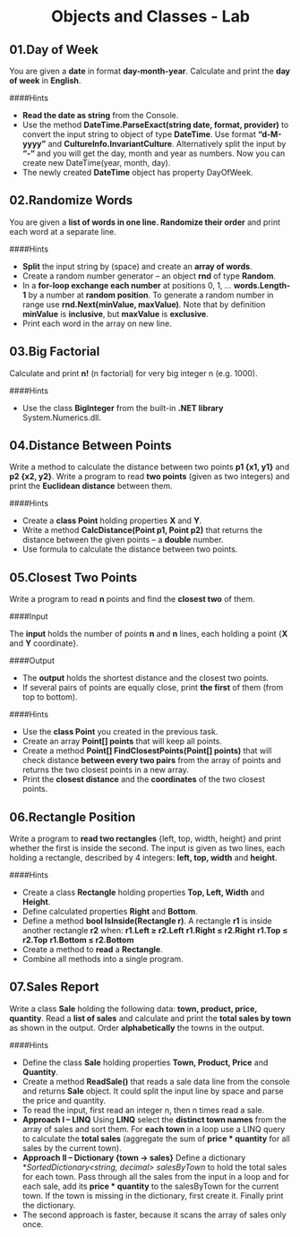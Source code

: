 # <p align="center"> Objects and Classes - Lab <p>

## 01.Day of Week
You are given a **date** in format **day-month-year**. Calculate and print the **day of week** in **English**.

####Hints

- **Read the date as string** from the Console.
- Use the method **DateTime.ParseExact(string date, format, provider)** to convert the input string to object of type **DateTime**. Use format **“d-M-yyyy”** and **CultureInfo.InvariantCulture**.
Alternatively split the input by **“-“** and you will get the day, month and year as numbers. Now you can create new DateTime(year, month, day).
- The newly created **DateTime** object has property DayOfWeek.

## 02.Randomize Words
You are given a **list of words in one line. Randomize their order** and print each word at a separate line.

####Hints

- **Split** the input string by (space) and create an **array of words**.
- Create a random number generator – an object **rnd** of type **Random**.
- In a **for-loop exchange each number** at positions 0, 1, … **words.Length-1** by a number at **random position**. To generate a random number in range use **rnd.Next(minValue, maxValue)**. Note that by definition **minValue** is **inclusive**, but **maxValue** is **exclusive**.
- Print each word in the array on new line.

## 03.Big Factorial
Calculate and print **n!** (n factorial) for very big integer n (e.g. 1000).

####Hints
- Use the class **BigInteger** from the built-in **.NET library** System.Numerics.dll.

## 04.Distance Between Points
Write a method to calculate the distance between two points **p1 {x1, y1}** and **p2 {x2, y2}**. Write a program to read **two points** (given as two integers) and print the **Euclidean distance** between them.

####Hints
- Create a **class Point** holding properties **X** and **Y**.
- Write a method **CalcDistance(Point p1, Point p2)** that returns the distance between the given points – a **double** number.
- Use formula to calculate the distance between two points. 

## 05.Closest Two Points
Write a program to read **n** points and find the **closest two** of them.

####Input

The **input** holds the number of points **n** and **n** lines, each holding a point {**X** and **Y** coordinate}.

####Output

- The **output** holds the shortest distance and the closest two points.
- If several pairs of points are equally close, print **the first** of them (from top to bottom). 

####Hints
- Use the **class Point** you created in the previous task.
- Create an array **Point[] points** that will keep all points.
- Create a method **Point[] FindClosestPoints(Point[] points)** that will check distance **between every two pairs** from the array of points and returns the two closest points in a new array.
- Print the **closest distance** and the **coordinates** of the two closest points.

## 06.Rectangle Position
Write a program to **read two rectangles** {left, top, width, height} and print whether the first is inside the second.
The input is given as two lines, each holding a rectangle, described by 4 integers: **left, top, width** and **height**.

####Hints
- Create a class **Rectangle** holding properties **Top, Left, Width** and **Height**.
- Define calculated properties **Right** and **Bottom**.
- Define a method **bool IsInside(Rectangle r)**. A rectangle **r1** is inside another rectangle **r2** when:
**r1.Left ≥ r2.Left**
**r1.Right ≤ r2.Right**
**r1.Top ≤ r2.Top**
**r1.Bottom ≤ r2.Bottom**
- Create a method to **read** a **Rectangle**.
- Combine all methods into a single program.

## 07.Sales Report
Write a class **Sale** holding the following data: **town, product, price, quantity**. Read a **list of sales** and calculate and print the **total sales by town** as shown in the output. Order **alphabetically** the towns in the output.

####Hints

- Define the class **Sale** holding properties **Town, Product, Price** and **Quantity**.
- Create a method **ReadSale()** that reads a sale data line from the console and returns **Sale** object. It could split the input line by space and parse the price and quantity.
- To read the input, first read an integer n, then n times read a sale.
- **Approach I – LINQ**
Using **LINQ** select the **distinct town names** from the array of sales and sort them.
For **each town** in a loop use a LINQ query to calculate the **total sales** (aggregate the sum of **price * quantity** for all sales by the current town).
- **Approach II – Dictionary {town -> sales}**
Define a dictionary **SortedDictionary<string, decimal> salesByTown* to hold the total sales for each town.
Pass through all the sales from the input in a loop and for each sale, add its **price * quantity** to the salesByTown for the current town. If the town is missing in the dictionary, first create it.
Finally print the dictionary.
- The second approach is faster, because it scans the array of sales only once.
